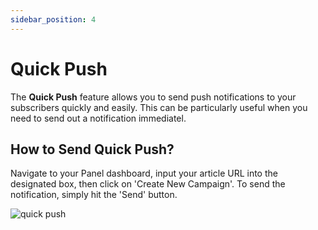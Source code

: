 ```yaml
---
sidebar_position: 4
---
```


# Quick Push

The **Quick Push** feature allows you to send push notifications to your subscribers quickly and easily. This can be particularly useful when you need to send out a notification immediatel.

## How to Send Quick Push?

Navigate to your Panel dashboard, input your article URL into the designated box, then click on 'Create New Campaign'. To send the notification, simply hit the 'Send' button.

![quick push](/img/quickpush.png)
